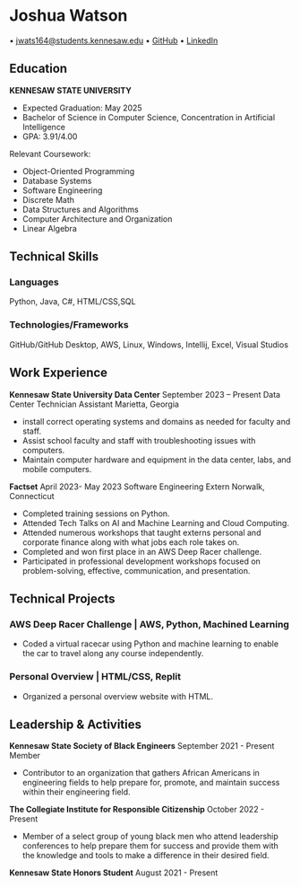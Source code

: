 # Joshua Watson

• jwats164@students.kennesaw.edu • [GitHub](https://github.com/jwats164) • [LinkedIn](www.linkedin.com/in/joshua-watson-b32b4b237)


## Education

**KENNESAW STATE UNIVERSITY**
- Expected Graduation: May 2025
- Bachelor of Science in Computer Science, Concentration in Artificial Intelligence
- GPA: 3.91/4.00

Relevant Coursework:
- Object-Oriented Programming
- Database Systems
- Software Engineering
- Discrete Math
- Data Structures and Algorithms
- Computer Architecture and Organization
- Linear Algebra


## Technical Skills

### Languages
Python, Java, C#, HTML/CSS,SQL

### Technologies/Frameworks
GitHub/GitHub Desktop, AWS, Linux, Windows, Intellij, Excel, Visual Studios

## Work Experience

**Kennesaw State University Data Center**
September 2023 – Present
Data Center Technician Assistant
Marietta, Georgia

- install correct operating systems and domains as needed for faculty and staff.
- Assist school faculty and staff with troubleshooting issues with computers.
- Maintain computer hardware and equipment in the data center, labs, and mobile computers. 


**Factset**
April 2023- May 2023
Software Engineering Extern
Norwalk, Connecticut

- Completed training sessions on Python.
- Attended Tech Talks on AI and Machine Learning and Cloud Computing. 
- Attended numerous workshops that taught externs personal and corporate finance along with what jobs each role takes on.  
- Completed and won first place in an AWS Deep Racer challenge. 
- Participated in professional development workshops focused on problem-solving, effective, communication, and presentation. 


  

## Technical Projects

### AWS Deep Racer Challenge | AWS, Python, Machined Learning

- Coded a virtual racecar using Python and machine learning to enable the car to travel along any course independently.
  
### Personal Overview | HTML/CSS, Replit

- Organized a personal overview website with HTML.  


## Leadership & Activities

**Kennesaw State Society of Black Engineers**
September 2021 - Present
Member

- Contributor to an organization that gathers African Americans in engineering fields to help prepare for, promote, and maintain success within their engineering field.

**The Collegiate Institute for Responsible Citizenship**
October 2022 - Present

- Member of a select group of young black men who attend leadership conferences to help prepare them for success and provide them with the knowledge and tools to make a difference in their desired field.

**Kennesaw State Honors Student**
August 2021 - Present
